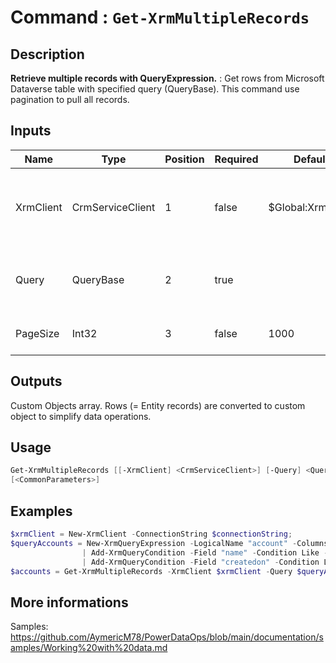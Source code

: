 ﻿# Command : `Get-XrmMultipleRecords` 

## Description

**Retrieve multiple records with QueryExpression.** : Get rows from Microsoft Dataverse table with specified query (QueryBase). 
This command use pagination to pull all records.

## Inputs

Name|Type|Position|Required|Default|Description
----|----|--------|--------|-------|-----------
XrmClient|CrmServiceClient|1|false|$Global:XrmClient|Xrm connector initialized to target instance. Use latest one by default. (CrmServiceClient)
Query|QueryBase|2|true||Query that select and filter data from Microsoft Dataverse table. (QueryBase)
PageSize|Int32|3|false|1000|Specify row count per page to pull. (Default: 1000)

## Outputs
Custom Objects array. Rows (= Entity records) are converted to custom object to simplify data operations.

## Usage

```Powershell 
Get-XrmMultipleRecords [[-XrmClient] <CrmServiceClient>] [-Query] <QueryBase> [[-PageSize] <Int32>] 
[<CommonParameters>]
``` 

## Examples

```Powershell 
$xrmClient = New-XrmClient -ConnectionString $connectionString;
$queryAccounts = New-XrmQueryExpression -LogicalName "account" -Columns "*" `
                | Add-XrmQueryCondition -Field "name" -Condition Like -Values "D%" `
                | Add-XrmQueryCondition -Field "createdon" -Condition LastXMonths -Values 20;
$accounts = Get-XrmMultipleRecords -XrmClient $xrmClient -Query $queryAccounts;
``` 

## More informations

Samples: https://github.com/AymericM78/PowerDataOps/blob/main/documentation/samples/Working%20with%20data.md


